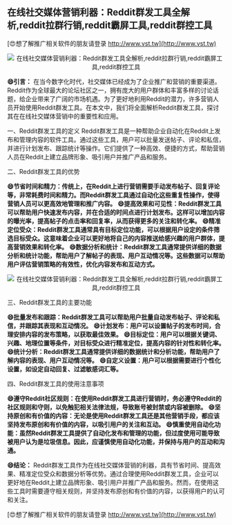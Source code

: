## **在线社交媒体营销利器：Reddit群发工具全解析,reddit拉群行销,reddit霸屏工具,reddit群控工具**

[😍想了解推广相关软件的朋友请登录 http://www.vst.tw](http://www.vst.tw)

 <center><img src="https://vst.tw/MP4/tuiguang/png/1.png" alt="在线社交媒体营销利器：Reddit群发工具全解析,reddit拉群行销,reddit霸屏工具,reddit群控工具"></center>

**😄引言：**
在当今数字化时代，社交媒体已经成为了企业推广和营销的重要渠道。Reddit作为全球最大的论坛社区之一，拥有庞大的用户群体和丰富多样的讨论话题，给企业带来了广阔的市场机遇。为了更好地利用Reddit的潜力，许多营销人员开始使用Reddit群发工具。在本文中，我们将全面解析Reddit群发工具，探讨其在在线社交媒体营销中的重要性和应用。

一、Reddit群发工具的定义
Reddit群发工具是一种帮助企业自动化在Reddit上发布和管理内容的软件工具。通过这些工具，用户可以批量发送帖子、评论和私信，并进行计划发布、跟踪统计等操作。它们提供了一种高效、便捷的方式，帮助营销人员在Reddit上建立品牌形象、吸引用户并推广产品和服务。

二、Reddit群发工具的优势

**😄节省时间和精力：传统上，在Reddit上进行营销需要手动发布帖子、回复评论等，非常耗费时间和精力。而Reddit群发工具通过自动化这些重复性操作，使得营销人员可以更高效地管理和推广内容。**
**😄提高效果和可见性：Reddit群发工具可以帮助用户快速发布内容，并在合适的时间点进行计划发布。这样可以增加内容的曝光率，提高帖子的点击率和回复率，从而获得更多的关注和转化率。**
**😄精准定位受众：Reddit群发工具通常具有目标定位功能，可以根据用户设定的条件筛选目标受众。这意味着企业可以更好地将自己的内容推送给感兴趣的用户群体，提高营销效果和转化率。**
**😄数据分析和统计：Reddit群发工具通常提供详细的数据分析和统计功能，帮助用户了解帖子的表现、用户互动情况等。这些数据可以帮助用户评估营销策略的有效性，优化内容发布和互动方式。**

 <center><img src="https://vst.tw/MP4/tuiguang/png/7.png" alt="在线社交媒体营销利器：Reddit群发工具全解析,reddit拉群行销,reddit霸屏工具,reddit群控工具"></center>

三、Reddit群发工具的主要功能

**😄批量发布和跟踪：Reddit群发工具可以帮助用户批量自动发布帖子、评论和私信，并跟踪其表现和互动情况。**
**😄计划发布：用户可以设置帖子的发布时间，合理安排内容的发布策略，以获取最佳效果。**
**😄目标定位：用户可以根据关键词、兴趣、地理位置等条件，对目标受众进行精准定位，提高内容的针对性和转化率。**
**😄统计分析：Reddit群发工具通常提供详细的数据统计和分析功能，帮助用户了解内容的表现、用户互动情况等。**
**😄自定义设置：用户可以根据需要进行个性化设置，如设定自动回复、过滤敏感词汇等。**

四、Reddit群发工具的使用注意事项

**😄遵守Reddit社区规则：在使用Reddit群发工具进行营销时，务必遵守Reddit的社区规则和守则，以免触犯相关法律法规，导致账号被封禁或内容被删除。**
**😄坚持原创和有价值的内容：无论是使用Reddit群发工具还是其他营销手段，都应该坚持发布原创和有价值的内容，以吸引用户的关注和互动。**
**😄慎重使用自动化功能：虽然Reddit群发工具提供了自动化发布和管理的功能，但过度使用可能导致被用户认为是垃圾信息。因此，应谨慎使用自动化功能，并保持与用户的互动和沟通。**

**😄结论：**
Reddit群发工具作为在线社交媒体营销的利器，具有节省时间、提高效果、精准定位受众和数据分析等优势。通过合理使用Reddit群发工具，企业可以更好地在Reddit上建立品牌形象、吸引用户并推广产品和服务。然而，在使用这些工具时需要遵守相关规则，并坚持发布原创和有价值的内容，以获得用户的认可和关注。

[😍想了解推广相关软件的朋友请登录 http://www.vst.tw](http://www.vst.tw)



